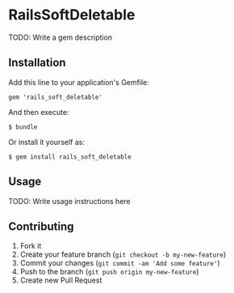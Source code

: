 # RailsSoftDeletable

TODO: Write a gem description

## Installation

Add this line to your application's Gemfile:

    gem 'rails_soft_deletable'

And then execute:

    $ bundle

Or install it yourself as:

    $ gem install rails_soft_deletable

## Usage

TODO: Write usage instructions here

## Contributing

1. Fork it
2. Create your feature branch (`git checkout -b my-new-feature`)
3. Commit your changes (`git commit -am 'Add some feature'`)
4. Push to the branch (`git push origin my-new-feature`)
5. Create new Pull Request
